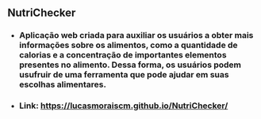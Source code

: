 ## NutriChecker
- ### Aplicação web criada para auxiliar os usuários a obter mais informações sobre os alimentos, como a quantidade de calorias e a concentração de importantes elementos presentes no alimento. Dessa forma, os usuários podem usufruir de uma ferramenta que pode ajudar em suas escolhas alimentares.

- ### Link: https://lucasmoraiscm.github.io/NutriChecker/
